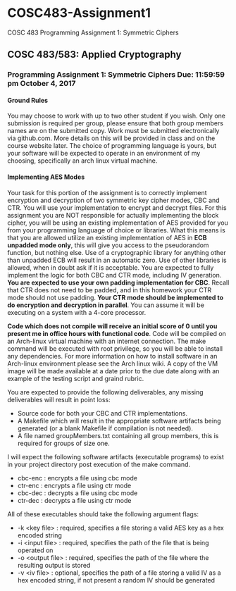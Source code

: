 # COSC483-Assignment1
COSC 483 Programming Assignment 1: Symmetric Ciphers


## COSC 483/583: Applied Cryptography
### Programming Assignment 1: Symmetric Ciphers Due: 11:59:59 pm October 4, 2017
#### Ground Rules
You may choose to work with up to two other student if you wish. Only one
submission is required per group, please ensure that both group members names are on the submitted
copy. Work must be submitted electronically via github.com. More details on this will be
provided in class and on the course website later. The choice of programming language is yours,
but your software will be expected to operate in an environment of my choosing, specifically an
arch linux virtual machine.

#### Implementing AES Modes
Your task for this portion of the assignment is to correctly implement
encryption and decryption of two symmetric key cipher modes, CBC and CTR. You will use
your implementation to encrypt and decrypt files. For this assignment you are NOT responsible
for actually implementing the block cipher, you will be using an existing implementation of AES
provided for you from your programming language of choice or libraries. What this means is that
you are allowed utilize an existing implementation of AES in **ECB unpadded mode only**, this
will give you access to the pseudorandom function, but nothing else. Use of a cryptographic library
for anything other than unpadded ECB will result in an automatic zero. Use of other libraries
is allowed, when in doubt ask if it is acceptable. You are expected to fully implement the logic
for both CBC and CTR mode, including IV generation. **You are expected to use your own
padding implementation for CBC**. Recall that CTR does not need to be padded, and in this
homework your CTR mode should not use padding. **Your CTR mode should be implemented
to do encryption and decryption in parallel**. You can assume it will be executing on a system
with a 4-core processor.

**Code which does not compile will receive an initial score of 0 until you present
me in office hours with functional code**. Code will be compiled on an Arch-linux virtual
machine with an internet connection. The make command will be executed with root privilege, so
you will be able to install any dependencies. For more information on how to install software in
an Arch-linux environment please see the Arch linux wiki. A copy of the VM image will be made
available at a date prior to the due date along with an example of the testing script and graind
rubric.

You are expected to provide the following deliverables, any missing deliverables will result in point
loss:
* Source code for both your CBC and CTR implementations.
* A Makefile which will result in the appropriate software artifacts being generated (or a blank
Makefile if compilation is not needed).
* A file named groupMembers.txt containing all group members, this is required for groups of
size one.

I will expect the following software artifacts (executable programs) to exist in your project directory
post execution of the make command.
* cbc-enc : encrypts a file using cbc mode
* ctr-enc : encrypts a file using ctr mode
* cbc-dec : decrypts a file using cbc mode
* ctr-dec : decrypts a file using ctr mode

All of these executables should take the following argument flags:
* -k &lt;key file> : required, specifies a file storing a valid AES key as a hex encoded string
* -i &lt;input file> : required, specifies the path of the file that is being operated on
* -o &lt;output file> : required, specifies the path of the file where the resulting output is stored
* -v &lt;iv file> : optional, specifies the path of a file storing a valid IV as a hex encoded string,
if not present a random IV should be generated
